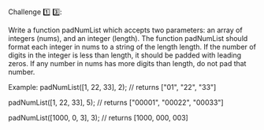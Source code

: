 Challenge :one: :three:: 

Write a function padNumList which accepts two parameters: an array of integers (nums), and an integer (length).
The function padNumList should format each integer in nums to a string of the length length. 
If the number of digits in the integer is less than length, it should be padded with leading zeros. 
If any number in nums has more digits than length, do not pad that number.

Example:
padNumList([1, 22, 33], 2);
// returns ["01", "22", "33"]

padNumList([1, 22, 33], 5);
// returns ["00001", "00022", "00033"]

padNumList([1000, 0, 3], 3);
// returns [1000, 000, 003]